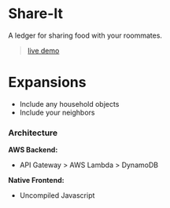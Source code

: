 # Share-It
A ledger for sharing food with your roommates.
> [live demo](https://store.leonk.dev)

# Expansions
- Include any household objects 
- Include your neighbors

### Architecture
**AWS Backend:**
- API Gateway > AWS Lambda > DynamoDB

**Native Frontend:**
- Uncompiled Javascript
